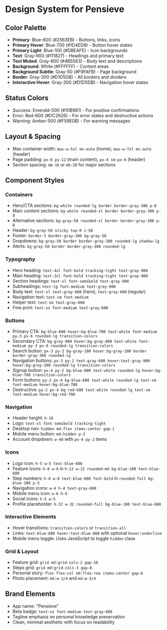 # Design System for Pensieve

## Color Palette
- **Primary**: Blue-600 (#2563EB) - Buttons, links, icons
- **Primary Hover**: Blue-700 (#1D4ED8) - Button hover states
- **Primary Light**: Blue-100 (#DBEAFE) - Icon backgrounds
- **Text**: Gray-900 (#111827) - Headings and primary text
- **Text Muted**: Gray-600 (#4B5563) - Body text and descriptions
- **Background**: White (#FFFFFF) - Content areas
- **Background Subtle**: Gray-50 (#F9FAFB) - Page background
- **Border**: Gray-300 (#D1D5DB) - All borders and dividers
- **Interactive Hover**: Gray-300 (#D1D5DB) - Navigation hover states

## Status Colors
- Success: Emerald-500 (#10B981) - For positive confirmations
- Error: Red-600 (#DC2626) - For error states and destructive actions
- Warning: Amber-500 (#F59E0B) - For warning messages

## Layout & Spacing
- Max container width: `max-w-5xl mx-auto` (home), `max-w-7xl mx-auto` (header)
- Page padding: `px-6 py-12` (main content), `px-4 sm:px-6` (header)
- Section spacing: `mb-16` or `mb-20` for major sections

## Component Styles

### Containers
- Hero/CTA sections: `bg-white rounded-lg border border-gray-300 p-8`
- Main content sections: `bg-white rounded-xl border border-gray-300 p-8`
- Alternative sections: `bg-gray-50 rounded-xl border border-gray-300 p-8`
- Header: `bg-gray-50 sticky top-0 z-50`
- Footer: `border-t border-gray-300 bg-gray-50`
- Dropdowns: `bg-gray-50 border border-gray-300 rounded-lg shadow-lg`
- Alerts: `bg-gray-50 border border-gray-300 rounded-lg`

### Typography
- Hero heading: `text-4xl font-bold tracking-tight text-gray-900`
- Main heading: `text-2xl font-bold tracking-tight text-gray-900`
- Section headings: `text-xl font-semibold text-gray-900`
- Subheadings: `text-lg font-medium text-gray-900`
- Body text: `text-xl text-gray-600` (hero), `text-gray-600` (regular)
- Navigation text: `text-sm font-medium`
- Helper text: `text-sm text-gray-600`
- Fine print: `text-xs font-medium text-gray-600`

### Buttons
- Primary CTA: `bg-blue-600 hover:bg-blue-700 text-white font-medium py-3 px-6 rounded-lg transition-colors`
- Secondary CTA: `bg-gray-900 hover:bg-gray-800 text-white font-medium py-3 px-6 rounded-lg transition-colors`
- Search button: `px-3 py-2 bg-gray-100 hover:bg-gray-200 border border-gray-300 rounded-lg`
- Navigation buttons: `px-3 py-2 text-gray-600 hover:text-gray-900 hover:bg-gray-300 rounded-lg transition-colors`
- Signup button: `px-4 py-2 bg-blue-600 text-white rounded-lg hover:bg-blue-700 transition-colors`
- Form buttons: `py-2 px-4 bg-blue-600 text-white rounded-lg text-sm font-medium hover:bg-blue-700`
- Destructive: `py-2 px-4 bg-red-600 text-white rounded-lg text-sm font-medium hover:bg-red-700`

### Navigation
- Header height: `h-16`
- Logo: `text-xl font-semibold tracking-tight`
- Desktop nav: `hidden md:flex items-center gap-1`
- Mobile menu button: `md:hidden p-2`
- Account dropdown: `w-48` with `px-4 py-2` items

### Icons
- Logo icon: `h-5 w-5 text-blue-600`
- Feature icons: `h-6 w-6` in `h-12 w-12 rounded-md bg-blue-100 text-blue-600`
- Step numbers: `h-8 w-8 text-blue-600 font-bold` in `rounded-full bg-blue-100 p-3`
- Navigation icons: `w-4 h-4 text-gray-600`
- Mobile menu icon: `w-6 h-6`
- Social icons: `h-5 w-5`
- Profile placeholder: `h-32 w-32 rounded-full bg-blue-100 text-blue-600`

### Interactive Elements
- Hover transitions: `transition-colors` or `transition-all`
- Links: `text-blue-600 hover:text-blue-800` with optional `hover:underline`
- Mobile menu toggle: Uses JavaScript to toggle `hidden` class

### Grid & Layout
- Feature grid: `grid md:grid-cols-2 gap-16`
- Steps grid: `grid md:grid-cols-3 gap-8`
- Personal story: `flex flex-col md:flex-row items-center gap-6`
- Photo placement: `md:w-1/4` and `md:w-3/4`

## Brand Elements
- App name: "Pensieve"
- Beta badge: `text-xs font-medium text-gray-600`
- Tagline emphasis on personal knowledge preservation
- Clean, minimal aesthetic with focus on readability
